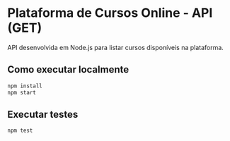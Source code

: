 # Plataforma de Cursos Online - API (GET)

API desenvolvida em Node.js para listar cursos disponíveis na plataforma.

## Como executar localmente

```bash
npm install
npm start
```

## Executar testes

```bash
npm test
```
